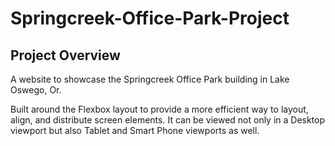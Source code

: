 # Springcreek-Office-Park-Project

## Project Overview

A website to showcase the Springcreek Office Park building in Lake Oswego, Or.

Built around the Flexbox layout to provide a more efficient way to layout, align, and distribute screen elements.  It can be viewed not only in a Desktop viewport but also Tablet and Smart Phone viewports as well.
